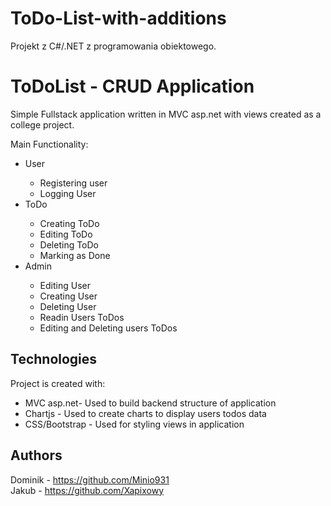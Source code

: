# ToDo-List-with-additions
Projekt z C#/.NET z programowania obiektowego.


# ToDoList - CRUD Application
Simple Fullstack application written in MVC asp.net with views created as a college project.

Main Functionality:
<ul>
<li>User</li>
    <ul>
        <li>Registering user</li>
        <li>Logging User</li>
    </ul>
<li>ToDo</li>
    <ul>
        <li>Creating ToDo</li>
        <li>Editing ToDo</li>
        <li>Deleting ToDo</li>
        <li>Marking as Done</li>
    </ul>
<li>Admin</li>
    <ul>   
        <li>Editing User</li>
        <li>Creating User</li>
        <li>Deleting User</li>
        <li>Readin Users ToDos</li>
        <li>Editing and Deleting users ToDos</li>
    </ul>
</ul>





## Technologies
Project is created with:
* MVC asp.net- Used to build backend structure of application
* Chartjs - Used to create charts to display users todos data
* CSS/Bootstrap - Used for styling views in application



 
## Authors
Dominik - https://github.com/Minio931 <br>
Jakub - https://github.com/Xapixowy
